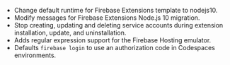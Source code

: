 - Change default runtime for Firebase Extensions template to nodejs10.
- Modify messages for Firebase Extensions Node.js 10 migration.
- Stop creating, updating and deleting service accounts during extension installation, update, and uninstallation.
- Adds regular expression support for the Firebase Hosting emulator.
- Defaults `firebase login` to use an authorization code in Codespaces environments.
